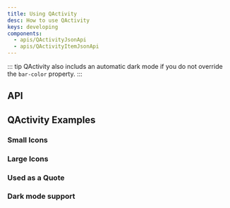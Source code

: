 ```yaml
---
title: Using QActivity
desc: How to use QActivity
keys: developing
components:
  - apis/QActivityJsonApi
  - apis/QActivityItemJsonApi
---
```


::: tip
QActivity also includs an automatic dark mode if you do not override the `bar-color` property.
:::

## API
<q-activity-json-api />
<q-activity-item-json-api />

## QActivity Examples

### Small Icons

<example-viewer
  title=""
  file="SmallIcons"
  codepen-title="QActivity"
/>

### Large Icons

<example-viewer
  title=""
  file="LargeIcons"
  codepen-title="QActivity"
/>

### Used as a Quote

<example-viewer
  title=""
  file="Quote"
  codepen-title="QActivity"
/>

### Dark mode support

<example-viewer
  title=""
  file="DarkMode"
  codepen-title="QActivity"
/>
